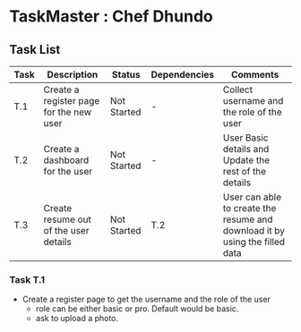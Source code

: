 # TaskMaster : Chef Dhundo

## Task List
| Task | Description | Status | Dependencies | Comments |
|------|-------------|--------|--------------|----------|
| T.1 | Create a register page for the new user | Not Started | - | Collect username and the role of the user |
| T.2 | Create a dashboard for the user | Not Started | - | User Basic details and Update the rest of the details |
| T.3 | Create resume out of the user details | Not Started | T.2 | User can able to create the resume and download it by using the filled data |

### Task T.1

* Create a register page to get the username and the role of the user
    * role can be either basic or pro. Default would be basic. 
    * ask to upload a photo.